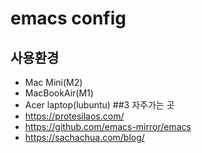 # emacs config 
## 사용환경
* Mac Mini(M2)
* MacBookAir(M1)
* Acer laptop(lubuntu)
##3 자주가는 곳
* https://protesilaos.com/
* https://github.com/emacs-mirror/emacs
* https://sachachua.com/blog/
